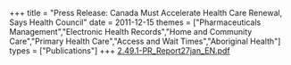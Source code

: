 +++
title = "Press Release: Canada Must Accelerate Health Care Renewal, Says Health Council"
date = 2011-12-15
themes = ["Pharmaceuticals Management","Electronic Health Records","Home and Community Care","Primary Health Care","Access and Wait Times","Aboriginal Health"]
types = ["Publications"]
+++
[2.49.1-PR_Report27jan_EN.pdf](/files/2.49.1-PR_Report27jan_EN.pdf)
